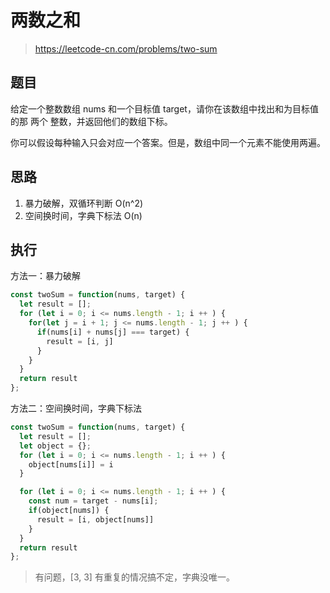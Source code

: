 # 两数之和
> https://leetcode-cn.com/problems/two-sum

## 题目

给定一个整数数组 nums 和一个目标值 target，请你在该数组中找出和为目标值的那 两个 整数，并返回他们的数组下标。

你可以假设每种输入只会对应一个答案。但是，数组中同一个元素不能使用两遍。

## 思路

1. 暴力破解，双循环判断 O(n^2)
2. 空间换时间，字典下标法 O(n)

## 执行

方法一：暴力破解

```javascript
const twoSum = function(nums, target) {
  let result = [];
  for (let i = 0; i <= nums.length - 1; i ++ ) {
    for(let j = i + 1; j <= nums.length - 1; j ++ ) {
      if(nums[i] + nums[j] === target) {
        result = [i, j]
      }
    }
  }
  return result
};
```

方法二：空间换时间，字典下标法

```javascript
const twoSum = function(nums, target) {
  let result = [];
  let object = {};
  for (let i = 0; i <= nums.length - 1; i ++ ) {
    object[nums[i]] = i 
  }

  for (let i = 0; i <= nums.length - 1; i ++ ) {
    const num = target - nums[i];
    if(object[nums]) {
      result = [i, object[nums]]
    }
  }
  return result
};
```

> 有问题，[3, 3] 有重复的情况搞不定，字典没唯一。